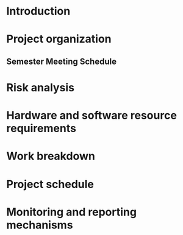 # Introduction 



# Project organization

## Semester Meeting Schedule 

# Risk analysis

# Hardware and software resource requirements

# Work breakdown

# Project schedule

# Monitoring and reporting mechanisms
